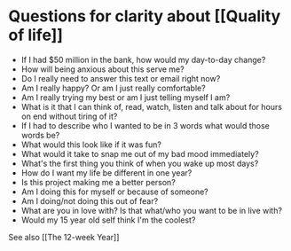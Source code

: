 # Questions for clarity about [[Quality of life]]

- If I had $50 million in the bank, how would my day-to-day change?
- How will being anxious about this serve me?
- Do I really need to answer this text or email right now?
- Am I really happy? Or am I just really comfortable?
- Am I really trying my best or am I just telling myself I am?
- What is it that I can think of, read, watch, listen and talk about for hours on end without tiring of it?
- If I had to describe who I wanted to be in 3 words what would those words be?
- What would this look like if it was fun?
- What would it take to snap me out of my bad mood immediately?
- What's the first thing you think of when you wake up most days?
- How do I want my life be different in one year?
- Is this project making me a better person?
- Am I doing this for myself or because of someone?
- Am I doing/not doing this out of fear?
- What are you in love with? Is that what/who you want to be in live with?
- Would my 15 year old self think I'm the coolest?

See also [[The 12-week Year]]